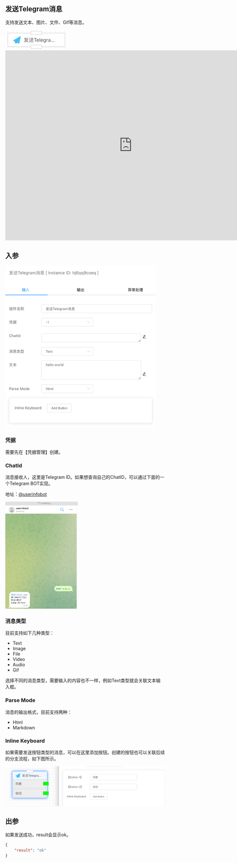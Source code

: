 ## 发送Telegram消息

支持发送文本、图片、文件、Gif等消息。

<img src="./img/send-telegram-msg-menu.png" alt="image-20240921095728984" style="zoom:50%;" />

<iframe 
    width="800" 
    height="600" 
    src="https://www.youtube.com/embed/nCGqKR3TJTs"  frameborder="0" 
    allow="accelerometer; autoplay; encrypted-media; gyroscope; picture-in-picture" 
    allowfullscreen>
</iframe>





## 入参

<img src="./img/send-telegram-msg-input-parameter.png" alt="image-20240921100109045" style="zoom:50%;" />

### 凭据

需要先在【凭据管理】创建。



### ChatId

消息接收人，这里是Telegram ID。如果想查询自己的ChatID，可以通过下面的一个Telegram BOT实现。

地址：[@userinfobot](https://telegram.me/userinfobot)

<img src="./img/send-telegram-msg-get-chatid.png" alt="image-20240921100823129" style="zoom: 33%;" />



### 消息类型

目前支持如下几种类型：

- Text
- Image
- File
- Video
- Audio
- Gif

选择不同的消息类型，需要输入的内容也不一样，例如Text类型就会关联文本输入框。



### Parse Mode

消息的输出格式，目前支持两种：

- Html
- Markdown



### Inline Keyboard

如果需要发送按钮类型的消息，可以在这里添加按钮。创建的按钮也可以关联后续的分支流程，如下图所示。

<img src="./img/send-telegram-msg-inline-keyboard.png" alt="image-20240921100349830" style="zoom: 50%;" />



## 出参

如果发送成功，result会显示ok。

```json
{
    "result": "ok"
}
```

